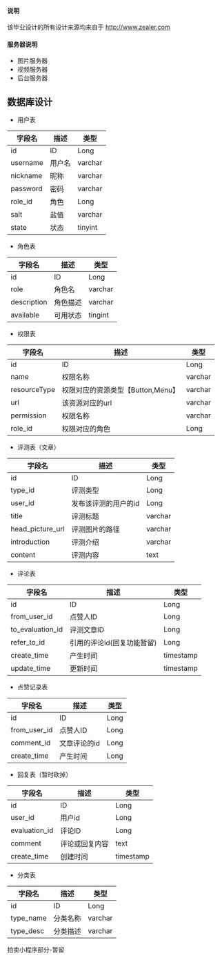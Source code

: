#### 说明
该毕业设计的所有设计来源均来自于 http://www.zealer.com

#### 服务器说明
  - 图片服务器
  - 视频服务器
  - 后台服务器

数据库设计   
-----------

- 用户表

 |字段名|描述|类型  
 |-----|-----|-----|
 |  id | ID | Long
 |  username | 用户名 | varchar
 |  nickname | 昵称 | varchar
 |  password | 密码 | varchar
 |  role_id  | 角色 | Long
 |  salt  | 盐值 | varchar
 |  state | 状态 | tinyint

- 角色表

 |字段名|描述|类型  
 |-----|-----|-----|
 | id | ID | Long
 | role | 角色名 | varchar
 | description | 角色描述 | varchar
 | available | 可用状态 | tingint
  
- 权限表

|字段名|描述|类型  
|-----|-----|-----|
|id     | ID | Long
|name   | 权限名称 | varchar
|resourceType      | 权限对应的资源类型【Button,Menu】 |varchar
|url               | 该资源对应的url | varchar
|permission        | 权限名称 | varchar
|role_id | 权限对应的角色 | Long


- 评测表（文章）

|字段名|描述|类型  
|-----|-----|-----|
| id     | ID | Long
| type_id | 评测类型 | Long
| user_id | 发布该评测的用户的id | Long 
| title | 评测标题 | varchar
| head_picture_url | 评测图片的路径 | varchar
| introduction | 评测介绍 | varchar
| content | 评测内容 | text

- 评论表

|字段名|描述|类型  
|-----|-----|-----|
| id     | ID | Long
| from_user_id | 点赞人ID | Long
| to_evaluation_id | 评测文章ID | Long
| refer_to_id | 引用的评论id(回复功能暂留) | Long
| create_time | 产生时间 | timestamp
| update_time | 更新时间 | timestamp



- 点赞记录表
  
|字段名|描述|类型  
|-----|-----|-----|
| id     | ID | Long
| from_user_id | 点赞人ID | Long
| comment_id | 文章评论的id | Long
| create_time | 产生时间 | Long



- 回复表（暂时砍掉）

|字段名|描述|类型  
|-----|-----|-----|
| id     | ID | Long
| user_id | 用户id |Long
| evaluation_id     | 评论ID | Long
| comment | 评论或回复内容 | text
| create_time | 创建时间 | timestamp

- 分类表

|字段名|描述|类型  
|-----|-----|-----|
| id     | ID | Long
| type_name | 分类名称 | varchar
| type_desc | 分类描述 | varchar



拍卖小程序部分-暂留




